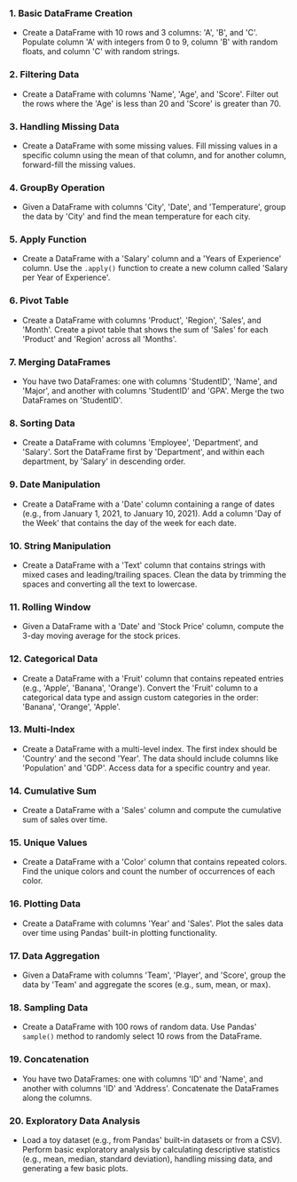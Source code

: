 ### 1. **Basic DataFrame Creation**

   - Create a DataFrame with 10 rows and 3 columns: 'A', 'B', and 'C'. Populate column 'A' with integers from 0 to 9, column 'B' with random floats, and column 'C' with random strings. 


### 2. **Filtering Data**

   - Create a DataFrame with columns 'Name', 'Age', and 'Score'. Filter out the rows where the 'Age' is less than 20 and 'Score' is greater than 70.


### 3. **Handling Missing Data**

   - Create a DataFrame with some missing values. Fill missing values in a specific column using the mean of that column, and for another column, forward-fill the missing values.


### 4. **GroupBy Operation**

   - Given a DataFrame with columns 'City', 'Date', and 'Temperature', group the data by 'City' and find the mean temperature for each city.


### 5. **Apply Function**

   - Create a DataFrame with a 'Salary' column and a 'Years of Experience' column. Use the `.apply()` function to create a new column called 'Salary per Year of Experience'.


### 6. **Pivot Table**

   - Create a DataFrame with columns 'Product', 'Region', 'Sales', and 'Month'. Create a pivot table that shows the sum of 'Sales' for each 'Product' and 'Region' across all 'Months'.


### 7. **Merging DataFrames**

   - You have two DataFrames: one with columns 'StudentID', 'Name', and 'Major', and another with columns 'StudentID' and 'GPA'. Merge the two DataFrames on 'StudentID'.


### 8. **Sorting Data**

   - Create a DataFrame with columns 'Employee', 'Department', and 'Salary'. Sort the DataFrame first by 'Department', and within each department, by 'Salary' in descending order.


### 9. **Date Manipulation**

   - Create a DataFrame with a 'Date' column containing a range of dates (e.g., from January 1, 2021, to January 10, 2021). Add a column 'Day of the Week' that contains the day of the week for each date.


### 10. **String Manipulation**

   - Create a DataFrame with a 'Text' column that contains strings with mixed cases and leading/trailing spaces. Clean the data by trimming the spaces and converting all the text to lowercase.


### 11. **Rolling Window**

   - Given a DataFrame with a 'Date' and 'Stock Price' column, compute the 3-day moving average for the stock prices.


### 12. **Categorical Data**

   - Create a DataFrame with a 'Fruit' column that contains repeated entries (e.g., 'Apple', 'Banana', 'Orange'). Convert the 'Fruit' column to a categorical data type and assign custom categories in the order: 'Banana', 'Orange', 'Apple'.


### 13. **Multi-Index**

   - Create a DataFrame with a multi-level index. The first index should be 'Country' and the second 'Year'. The data should include columns like 'Population' and 'GDP'. Access data for a specific country and year.


### 14. **Cumulative Sum**

   - Create a DataFrame with a 'Sales' column and compute the cumulative sum of sales over time.


### 15. **Unique Values**

   - Create a DataFrame with a 'Color' column that contains repeated colors. Find the unique colors and count the number of occurrences of each color.


### 16. **Plotting Data**

   - Create a DataFrame with columns 'Year' and 'Sales'. Plot the sales data over time using Pandas' built-in plotting functionality.


### 17. **Data Aggregation**

   - Given a DataFrame with columns 'Team', 'Player', and 'Score', group the data by 'Team' and aggregate the scores (e.g., sum, mean, or max).


### 18. **Sampling Data**

   - Create a DataFrame with 100 rows of random data. Use Pandas' `sample()` method to randomly select 10 rows from the DataFrame.


### 19. **Concatenation**

   - You have two DataFrames: one with columns 'ID' and 'Name', and another with columns 'ID' and 'Address'. Concatenate the DataFrames along the columns.


### 20. **Exploratory Data Analysis**

   - Load a toy dataset (e.g., from Pandas' built-in datasets or from a CSV). Perform basic exploratory analysis by calculating descriptive statistics (e.g., mean, median, standard deviation), handling missing data, and generating a few basic plots.
